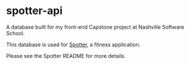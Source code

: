 # spotter-api

A database built for my front-end Capstone project at Nashville Software School.

This database is used for [Spotter](https://github.com/dylanmorris51/spotter), a fitness application.

Please see the Spotter README for more details.
